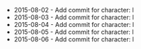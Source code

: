 - 2015-08-02 - Add commit for character: l
- 2015-08-03 - Add commit for character: l
- 2015-08-04 - Add commit for character: l
- 2015-08-05 - Add commit for character: l
- 2015-08-06 - Add commit for character: l
